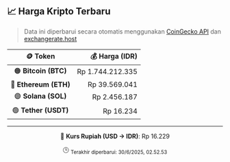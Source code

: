

<!-- HARGA_KRIPTO -->
## 📈 Harga Kripto Terbaru

> Data ini diperbarui secara otomatis menggunakan [CoinGecko API](https://www.coingecko.com/) dan [exchangerate.host](https://exchangerate.host/)

<div align="center">

| 🪙 Token | 💰 Harga (IDR) |
|:------:|---------------:|
| 🟠 **Bitcoin (BTC)**   | Rp 1.744.212.335 |
| 🔵 **Ethereum (ETH)**  | Rp 39.569.041 |
| 🟣 **Solana (SOL)**    | Rp 2.456.187 |
| 🟢 **Tether (USDT)**   | Rp 16.234 |

---

💱 **Kurs Rupiah (USD → IDR)**: Rp 16.229

🕒 <sub>Terakhir diperbarui: 30/6/2025, 02.52.53</sub>

</div>
<!-- /HARGA_KRIPTO -->